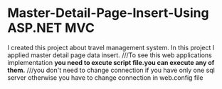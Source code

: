# Master-Detail-Page-Insert-Using ASP.NET MVC
I created this project about travel management system. In this project I applied master detail page data insert.
///To see this web applications implementation
**you need to excute script file.you can execute any of them.**
///you don't need to change connection if you have only one sql server otherwise you have to change connection in web.config file
